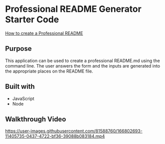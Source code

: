 # Professional README Generator Starter Code

[How to create a Professional README](https://coding-boot-camp.github.io/full-stack/github/professional-readme-guide)

## Purpose
This application can be used to create a professional README.md using the command line. The user answers the form and the inputs are generated into the appropriate places on the README file. 

## Built with
* JavaScript
* Node

## Walkthrough Video



https://user-images.githubusercontent.com/81588760/166802693-11405735-0437-4722-bf36-39088b083184.mp4

